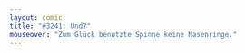```yaml
---
layout: comic
title: "#3241: Und?"
mouseover: "Zum Glück benutzte Spinne keine Nasenringe."
---
```

